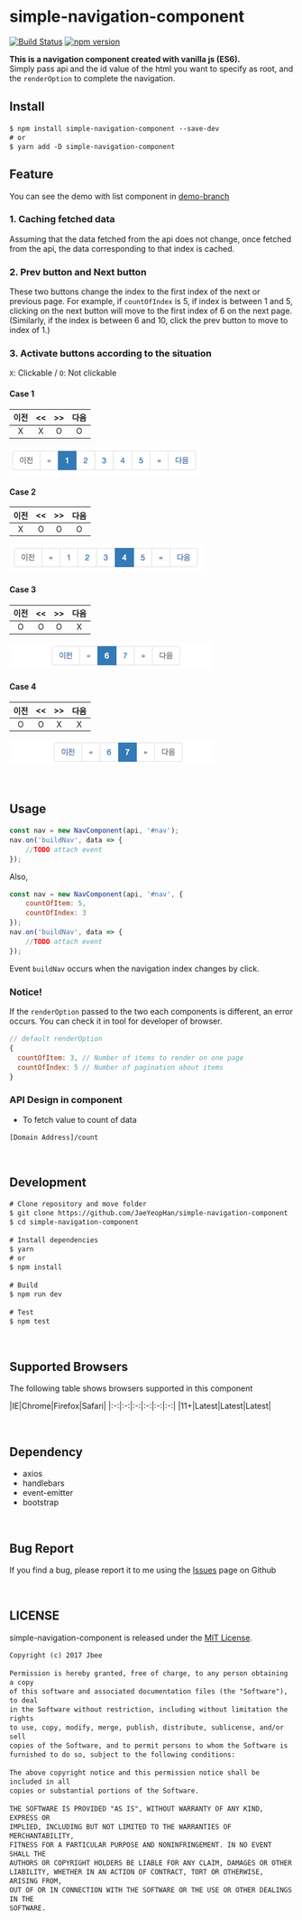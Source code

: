 # simple-navigation-component
[![Build Status](https://travis-ci.org/JaeYeopHan/Navigation_Component.svg?branch=master)](https://travis-ci.org/JaeYeopHan/Navigation_Component)  [![npm version](https://badge.fury.io/js/navigation-component.svg)](https://badge.fury.io/js/navigation-component)

**This is a navigation component created with vanilla js (ES6).**  
Simply pass api and the id value of the html you want to specify as root, and the `renderOption` to complete the navigation.

## Install
```
$ npm install simple-navigation-component --save-dev
# or
$ yarn add -D simple-navigation-component
```

## Feature
You can see the demo with list component in [demo-branch](https://github.com/JaeYeopHan/Navigation_Component/tree/demo-branch)  

### 1. Caching fetched data
Assuming that the data fetched from the api does not change, once fetched from the api, the data corresponding to that index is cached.

### 2. Prev button and Next button
These two buttons change the index to the first index of the next or previous page. For example, if `countOfIndex` is 5, if index is between 1 and 5, clicking on the next button will move to the first index of 6 on the next page. (Similarly, if the index is between 6 and 10, click the prev button to move to index of 1.)

### 3. Activate buttons according to the situation
`X`: Clickable / `O`:  Not clickable

#### Case 1
| 이전 | << | >> | 다음 |
|:-:|:-:|:-:|:-:|
| X | X | O | O |

![](/docs/DEMO_IMAGE/demo_1.png)

#### Case 2
| 이전 | << | >> | 다음 |
|:-:|:-:|:-:|:-:|
| X | O | O | O |

![](/docs/DEMO_IMAGE/demo_2.png)

#### Case 3
| 이전 | << | >> | 다음 |
|:-:|:-:|:-:|:-:|
| O | O | O | X |

![](/docs/DEMO_IMAGE/demo_3.png)

#### Case 4
| 이전 | << | >> | 다음 |
|:-:|:-:|:-:|:-:|
| O | O | X | X |

![](/docs/DEMO_IMAGE/demo_4.png)

</br>

## Usage
```js
const nav = new NavComponent(api, '#nav');
nav.on('buildNav', data => {
    //TODO attach event
});
```
Also,
```js
const nav = new NavComponent(api, '#nav', {
    countOfItem: 5,
    countOfIndex: 3
});
nav.on('buildNav', data => {
    //TODO attach event
});
```
Event `buildNav` occurs when the navigation index changes by click.

### **Notice!**
If the `renderOption` passed to the two each components is different, an error occurs. You can check it in tool for developer of browser.
```js
// default renderOption
{
  countOfItem: 3, // Number of items to render on one page
  countOfIndex: 5 // Number of pagination about items
}
```

### API Design in component
* To fetch value to count of data
```
[Domain Address]/count
```

</br>

## Development
```
# Clone repository and move folder
$ git clone https://github.com/JaeYeopHan/simple-navigation-component
$ cd simple-navigation-component

# Install dependencies
$ yarn
# or
$ npm install

# Build
$ npm run dev

# Test
$ npm test
```

</br>

## Supported Browsers
The following table shows browsers supported in this component

|IE|Chrome|Firefox|Safari|
|:-:|:-:|:-:|:-:|:-:|:-:|
|11+|Latest|Latest|Latest|

</br>

## Dependency
* axios
* handlebars
* event-emitter
* bootstrap

</br>

## Bug Report
If you find a bug, please report it to me using the [Issues](https://github.com/JaeYeopHan/simple-navigation-component/issues) page on Github

</br>

## LICENSE
simple-navigation-component is released under the [MIT License](https://github.com/JaeYeopHan/simple-navigation-component/blob/master/LICENSE).
```
Copyright (c) 2017 Jbee

Permission is hereby granted, free of charge, to any person obtaining a copy
of this software and associated documentation files (the "Software"), to deal
in the Software without restriction, including without limitation the rights
to use, copy, modify, merge, publish, distribute, sublicense, and/or sell
copies of the Software, and to permit persons to whom the Software is
furnished to do so, subject to the following conditions:

The above copyright notice and this permission notice shall be included in all
copies or substantial portions of the Software.

THE SOFTWARE IS PROVIDED "AS IS", WITHOUT WARRANTY OF ANY KIND, EXPRESS OR
IMPLIED, INCLUDING BUT NOT LIMITED TO THE WARRANTIES OF MERCHANTABILITY,
FITNESS FOR A PARTICULAR PURPOSE AND NONINFRINGEMENT. IN NO EVENT SHALL THE
AUTHORS OR COPYRIGHT HOLDERS BE LIABLE FOR ANY CLAIM, DAMAGES OR OTHER
LIABILITY, WHETHER IN AN ACTION OF CONTRACT, TORT OR OTHERWISE, ARISING FROM,
OUT OF OR IN CONNECTION WITH THE SOFTWARE OR THE USE OR OTHER DEALINGS IN THE
SOFTWARE.
```
